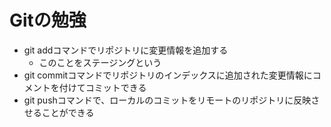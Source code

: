 # Gitの勉強
- git addコマンドでリポジトリに変更情報を追加する
	- このことをステージングという
- git commitコマンドでリポジトリのインデックスに追加された変更情報にコメントを付けてコミットできる
- git pushコマンドで、ローカルのコミットをリモートのリポジトリに反映させることができる
